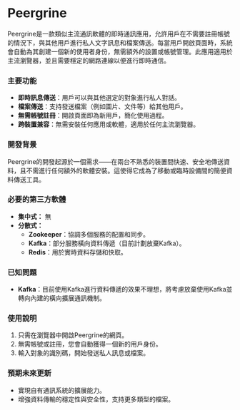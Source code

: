 # Peergrine

Peergrine是一款類似主流通訊軟體的即時通訊應用，允許用戶在不需要註冊帳號的情況下，與其他用戶進行私人文字訊息和檔案傳送。每當用戶開啟頁面時，系統會自動為其創建一個新的使用者身份，無需額外的設置或帳號管理。此應用適用於主流瀏覽器，並且需要穩定的網路連線以便進行即時通信。
### 主要功能

- **即時訊息傳送**：用戶可以與其他選定的對象進行私人對話。
- **檔案傳送**：支持發送檔案（例如圖片、文件等）給其他用戶。
- **無需帳號註冊**：開啟頁面即為新用戶，簡化使用過程。
- **跨裝置兼容**：無需安裝任何應用或軟體，適用於任何主流瀏覽器。

### 開發背景

Peergrine的開發起源於一個需求——在兩台不熟悉的裝置間快速、安全地傳送資料，且不需進行任何額外的軟體安裝。這使得它成為了移動或臨時設備間的簡便資料傳送工具。
### 必要的第三方軟體

- **集中式：** 無
- **分散式：**
	- **Zookeeper**：協調多個服務的配置和同步。
	- **Kafka**：部分服務橫向資料傳遞（目前計劃放棄Kafka）。
	- **Redis**：用於實時資料存儲和快取。

### 已知問題

- **Kafka**：目前使用Kafka進行資料傳遞的效果不理想，將考慮放棄使用Kafka並轉向內建的橫向擴展通訊機制。

### 使用說明

1. 只需在瀏覽器中開啟Peergrine的網頁。
2. 無需帳號或註冊，您會自動獲得一個新的用戶身份。
3. 輸入對象的識別碼，開始發送私人訊息或檔案。

### 預期未來更新

- 實現自有通訊系統的擴展能力。
- 增強資料傳輸的穩定性與安全性，支持更多類型的檔案。
